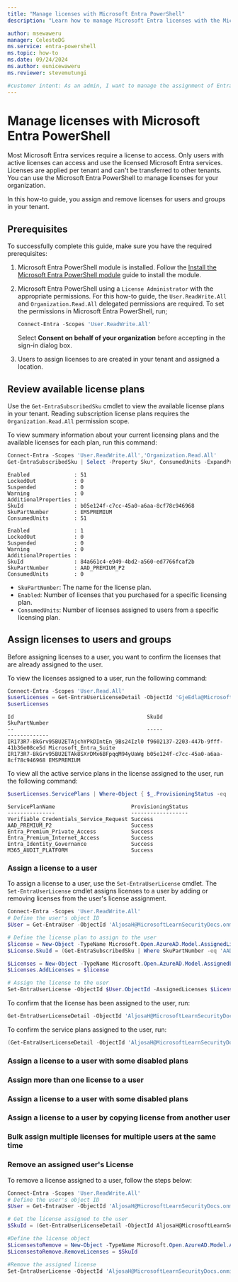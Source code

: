 ```yaml
---
title: "Manage licenses with Microsoft Entra PowerShell"
description: "Learn how to manage Microsoft Entra licenses with the Microsoft Entra PowerShell."

author: msewaweru
manager: CelesteDG
ms.service: entra-powershell
ms.topic: how-to
ms.date: 09/24/2024
ms.author: eunicewaweru
ms.reviewer: stevemutungi

#customer intent: As an admin, I want to manage the assignment of Entra licenses using the Microsoft Entra PowerShell.
---
```


# Manage licenses with Microsoft Entra PowerShell

Most Microsoft Entra services require a license to access. Only users with active licenses can access and use the licensed Microsoft Entra services. Licenses are applied per tenant and can't be transferred to other tenants. You can use the Microsoft Entra PowerShell to manage licenses for your organization. 

In this how-to guide,  you assign and remove licenses for users and groups in your tenant.

## Prerequisites

To successfully complete this guide, make sure you have the required prerequisites:

1. Microsoft Entra PowerShell module is installed. Follow the [Install the Microsoft Entra PowerShell module](installation.md) guide to install the module.  
1. Microsoft Entra PowerShell using a `License Administrator` with the appropriate permissions. For this how-to guide, the `User.ReadWrite.All` and `Organization.Read.All` delegated permissions are required. To set the permissions in Microsoft Entra PowerShell, run;

    ```powershell
    Connect-Entra -Scopes 'User.ReadWrite.All'
    ```
    Select **Consent on behalf of your organization** before accepting in the sign-in dialog box.
1. Users to assign licenses to are created in your tenant and assigned a location.

## Review available license plans

Use the `Get-EntraSubscribedSku` cmdlet to view the available license plans in your tenant. Reading subscription license plans requires the `Organization.Read.All` permission scope.

To view summary information about your current licensing plans and the available licenses for each plan, run this command:

```powershell
Connect-Entra -Scopes 'User.ReadWrite.All','Organization.Read.All'
Get-EntraSubscribedSku | Select -Property Sku*, ConsumedUnits -ExpandProperty PrepaidUnits
```

```Output
Enabled              : 51
LockedOut            : 0
Suspended            : 0
Warning              : 0
AdditionalProperties :
SkuId                : b05e124f-c7cc-45a0-a6aa-8cf78c946968
SkuPartNumber        : EMSPREMIUM
ConsumedUnits        : 51

Enabled              : 1
LockedOut            : 0
Suspended            : 0
Warning              : 0
AdditionalProperties :
SkuId                : 84a661c4-e949-4bd2-a560-ed7766fcaf2b
SkuPartNumber        : AAD_PREMIUM_P2
ConsumedUnits        : 0
```

- `SkuPartNumber`: The name for the license plan.
- `Enabled`: Number of licenses that you purchased for a specific licensing plan.
- `ConsumedUnits`: Number of licenses assigned to users from a specific licensing plan.

## Assign licenses to users and groups

Before assigning licenses to a user, you want to confirm the licenses that are already assigned to the user.

To view the licenses assigned to a user, run the following command:

```powershell
Connect-Entra -Scopes 'User.Read.All'
$userLicenses = Get-EntraUserLicenseDetail -ObjectId 'GjeEdla@MicrosoftLearnSecurityDocs.onmicrosoft.com'
$userLicenses
```

```Output
Id                                          SkuId                                SkuPartNumber
--                                          -----                                -------------
IR173R7-BkGrv95BU2ETAjchYPkDIntEn_9Bs24Izl0 f9602137-2203-447b-9fff-41b36e08ce5d Microsoft_Entra_Suite
IR173R7-BkGrv95BU2ETAk8SXrDMx6BFpqqM94yUaWg b05e124f-c7cc-45a0-a6aa-8cf78c946968 EMSPREMIUM
```

To view all the active service plans in the license assigned to the user, run the following command:

```powershell
$userLicenses.ServicePlans | Where-Object { $_.ProvisioningStatus -eq 'Success' } | Select ServicePlanName, ProvisioningStatus
```

```Output
ServicePlanName                        ProvisioningStatus
---------------                        ------------------
Verifiable_Credentials_Service_Request Success
AAD_PREMIUM_P2                         Success
Entra_Premium_Private_Access           Success
Entra_Premium_Internet_Access          Success
Entra_Identity_Governance              Success
M365_AUDIT_PLATFORM                    Success
```

### Assign a license to a user

To assign a license to a user, use the `Set-EntraUserLicense` cmdlet. The `Set-EntraUserLicense` cmdlet assigns licenses to a user by adding or removing licenses from the user's license assignment.

```powershell
Connect-Entra -Scopes 'User.ReadWrite.All'
# Define the user's object ID
$User = Get-EntraUser -ObjectId 'AljosaH@MicrosoftLearnSecurityDocs.onmicrosoft.com'

# Define the license plan to assign to the user
$license = New-Object -TypeName Microsoft.Open.AzureAD.Model.AssignedLicense
$License.SkuId = (Get-EntraSubscribedSku | Where SkuPartNumber -eq 'AAD_PREMIUM_P2').SkuId

$Licenses = New-Object -TypeName Microsoft.Open.AzureAD.Model.AssignedLicenses
$Licenses.AddLicenses = $license

# Assign the license to the user
Set-EntraUserLicense -ObjectId $User.ObjectId -AssignedLicenses $Licenses
```

To confirm that the license has been assigned to the user, run:

```powershell
Get-EntraUserLicenseDetail -ObjectId 'AljosaH@MicrosoftLearnSecurityDocs.onmicrosoft.com'
```

To confirm the service plans assigned to the user, run:

```powershell
(Get-EntraUserLicenseDetail -ObjectId 'AljosaH@MicrosoftLearnSecurityDocs.onmicrosoft.com').ServicePlans
```

### Assign a license to a user with some disabled plans
### Assign more than one license to a user
### Assign a license to a user with some disabled plans
### Assign a license to a user by copying license from another user
### Bulk assign multiple licenses for multiple users at the same time

### Remove an assigned user's License

To remove a license assigned to a user, follow the steps below:

```powershell
Connect-Entra -Scopes 'User.ReadWrite.All'
# Define the user's object ID
$User = Get-EntraUser -ObjectId 'AljosaH@MicrosoftLearnSecurityDocs.onmicrosoft.com'

# Get the license assigned to the user
$SkuId = (Get-EntraUserLicenseDetail -ObjectId AljosaH@MicrosoftLearnSecurityDocs.onmicrosoft.com).SkuId

#Define the license object
$LicensestoRemove = New-Object -TypeName Microsoft.Open.AzureAD.Model.AssignedLicenses
$LicensestoRemove.RemoveLicenses = $SkuId

#Remove the assigned license
Set-EntraUserLicense -ObjectId 'AljosaH@MicrosoftLearnSecurityDocs.onmicrosoft.com' -AssignedLicenses $LicensestoRemove
```

